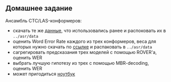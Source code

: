 

## Домашнее задание

Ансамбль CTC/LAS-конформеров:
* скачать те же [данные](https://drive.google.com/file/d/1TEOR60JXgOkPrC6jSLhuR2Nb6eCegjpd/view?usp=sharing), что использовались ранее и распоковать их в `../asr/data`
* оценить Word Error Rate каждого из трех конформеров, веса для которых нужно скачать по [ссылке](https://disk.yandex.ru/d/xKGWdFPGlo6saA) и распаковать в `../asr/data`
* сагрегировать предсказания трех моделей с помощью ROVER'а, оценить WER
* выбрать лучшую гипотезу из трех с помощью MBR-decoding, оценить WER
* может пригодиться [ноутбук](./asr_ensemble.ipynb)
